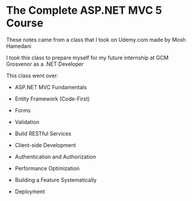 # The Complete ASP.NET MVC 5 Course

These notes came from a class that I took on Udemy.com made by Mosh Hamedani

I took this class to prepare myself for my future internship at GCM Grosvenor as a .NET Developer

This class went over:

- ASP.NET MVC Fundamentals

- Entity Framework (Code-First)

- Forms

- Validation

- Build RESTful Services

- Client-side Development

- Authentication and Authorization

- Performance Optimization

- Building a Feature Systematically

- Deployment
